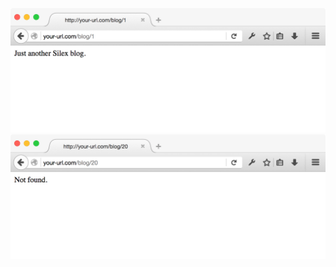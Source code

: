 ![HTTP Status 200 screenshot](resources/http-status-200.png)
![HTTP Status 404 screenshot](resources/http-status-404.png)
